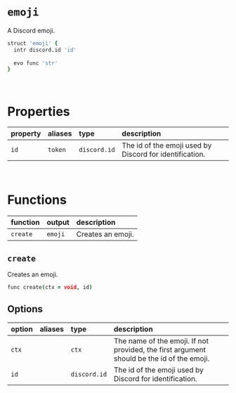# `emoji`

A Discord emoji.

```coffee
struct 'emoji' {
  intr discord.id 'id'
  
  evo func 'str'
}
```

<br>

# Properties

| property | aliases | type | description |
| :------- | :------ | :--- | :---------- |
| `id` | `token` | `discord.id` | The id of the emoji used by Discord for identification. |

<br>

# Functions

| function | output | description |
| :------- | :----- | :---------- |
| `create` | `emoji` | Creates an emoji. |


## `create`

Creates an emoji.

```coffee
func create(ctx = void, id)
```

## Options

| option | aliases | type | description |
| :----- | :------ | :--- | :---------- |
| `ctx` | | `ctx` | The name of the emoji. If not provided, the first argument should be the id of the emoji. |
| `id` | | `discord.id` | The id of the emoji used by Discord for identification. |
